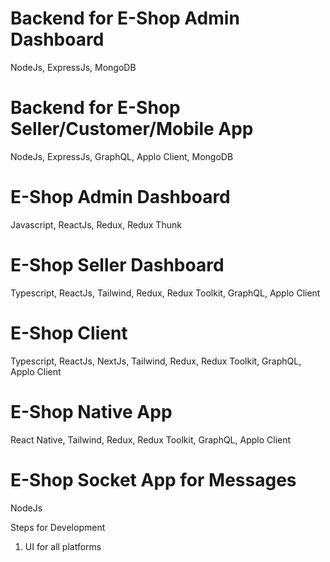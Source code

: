 # Backend for E-Shop Admin Dashboard
NodeJs, ExpressJs, MongoDB

# Backend for E-Shop Seller/Customer/Mobile App
NodeJs, ExpressJs, GraphQL, Applo Client, MongoDB

# E-Shop Admin Dashboard
Javascript, ReactJs, Redux, Redux Thunk

# E-Shop Seller Dashboard
Typescript, ReactJs, Tailwind, Redux, Redux Toolkit, GraphQL, Applo Client

# E-Shop Client
Typescript, ReactJs, NextJs, Tailwind, Redux, Redux Toolkit, GraphQL, Applo Client

# E-Shop Native App
React Native, Tailwind, Redux, Redux Toolkit, GraphQL, Applo Client

# E-Shop Socket App for Messages
NodeJs


Steps for Development

1. UI for all platforms
